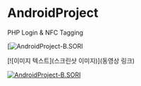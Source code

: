 # AndroidProject
PHP Login &amp; NFC Tagging

[![AndroidProject-B.SORI](https://www.youtube.com/watch?v=ABxqoIRNgns)

[![이미지 텍스트](스크린샷 이미지)](동영상 링크)

[![AndroidProject-B.SORI](https://user-images.githubusercontent.com/70894372/191697398-755cea8e-a8dd-41df-9b3a-03f04197cd61.png)](https://www.youtube.com/watch?v=ABxqoIRNgns)
